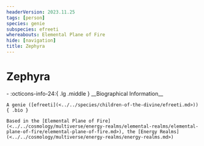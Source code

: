 ```yaml
---
headerVersion: 2023.11.25
tags: [person]
species: genie
subspecies: efreeti
whereabouts: Elemental Plane of Fire
hide: [navigation]
title: Zephyra
---
```

# Zephyra
<div class="grid cards ext-narrow-margin ext-one-column" markdown>
- :octicons-info-24:{ .lg .middle } __Biographical Information__

    A genie ([efreeti](<../../species/children-of-the-divine/efreeti.md>))  
    { .bio }

    Based in the [Elemental Plane of Fire](<../../cosmology/multiverse/energy-realms/elemental-realms/elemental-plane-of-fire/elemental-plane-of-fire.md>), the [Energy Realms](<../../cosmology/multiverse/energy-realms/energy-realms.md>)
</div>




